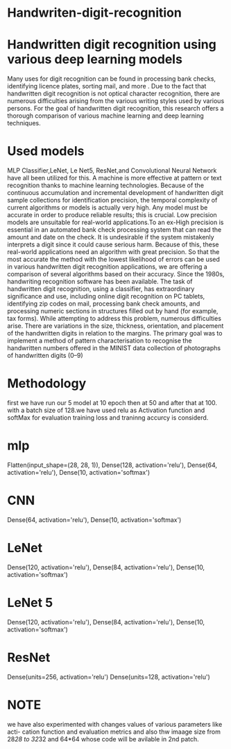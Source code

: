 # Handwriten-digit-recognition
# Handwritten digit recognition using various deep learning models
Many uses for digit recognition can be found in
processing bank checks, identifying licence plates,
sorting mail, and more . Due to the fact that
handwritten digit recognition is not optical
character recognition, there are numerous
difficulties arising from the various writing styles
used by various persons. For the goal of
handwritten digit recognition, this research offers a
thorough comparison of various machine learning
and deep learning techniques.
# Used models
MLP Classifier,LeNet, Le Net5, ResNet,and Convolutional Neural
Network have all been utilized for this. A machine
is more effective at pattern or text recognition
thanks to machine learning technologies. Because
of the continuous accumulation and incremental
development of handwritten digit sample
collections for identification precision, the temporal
complexity of current algorithms or models is
actually very high.
Any model must be accurate in order to produce
reliable results; this is crucial. Low precision
models are unsuitable for real-world applications.To
an ex-High precision is essential in an automated
bank check processing system that can read the
amount and date on the check. It is undesirable if
the system mistakenly interprets a digit since it
could cause serious harm.
Because of this, these real-world applications need
an algorithm with great precision. So that the most
accurate
the method with the lowest likelihood of errors can
be used in various handwritten digit recognition
applications, we are offering a comparison of
several algorithms based on their accuracy.
Since the 1980s, handwriting recognition
software has been available. The task of
handwritten digit recognition, using a classifier, has
extraordinary significance and use, including online
digit recognition on PC tablets, identifying zip
codes on mail, processing bank check amounts, and
processing numeric sections in structures filled out
by hand (for example, tax forms). While attempting
to address this problem, numerous difficulties arise.
There are variations in the size, thickness,
orientation, and placement of the handwritten digits
in relation to the margins. The primary goal was to
implement a method of pattern characterisation to
recognise the handwritten numbers offered in the
MINIST data collection of photographs of
handwritten digits (0–9)
# Methodology 
first we have run our 5 model at 10
epoch then at 50 and after that at 100.
with a batch size of 128.we have used
relu as Activation function and softMax 
for evaluation training loss and
traninng accurcy is considerd. 
#  mlp 
 Flatten(input_shape=(28, 28, 1)),
    Dense(128, activation='relu'),
    Dense(64, activation='relu'),
    Dense(10, activation='softmax')
# CNN  
   Dense(64, activation='relu'),
    Dense(10, activation='softmax')
# LeNet 
 Dense(120, activation='relu'),
    Dense(84, activation='relu'),
    Dense(10, activation='softmax')
# LeNet 5 
Dense(120, activation='relu'),
    Dense(84, activation='relu'),
    Dense(10, activation='softmax')
# ResNet 
   Dense(units=256, activation='relu')
   Dense(units=128, activation='relu')
# NOTE
 we have also experimented with changes 
 values of various parameters like acti-
 cation function and evaluation metrics
 and also thw imaage size from 28*28
 to 32*32 and 64*64
 whose code will be avilable in 2nd patch.

